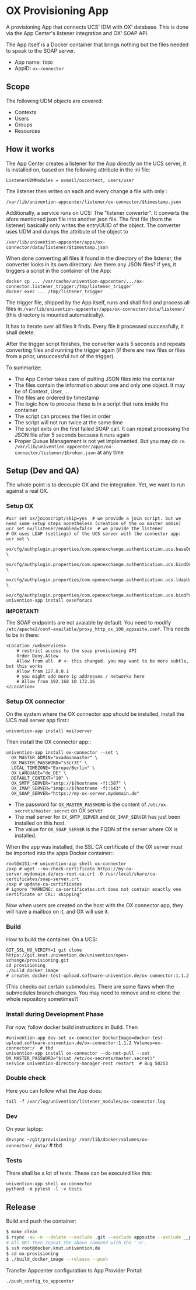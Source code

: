 # OX Provisioning App

A provisioning App that connects UCS' IDM with OX' database. This is done via the App Center's listener integration and OX' SOAP API.

The App itself is a Docker container that brings nothing but the files needed to speak to the SOAP server.

* App name: `TODO`
* AppID: `ox-connector`

## Scope

The following UDM objects are covered:

* Contexts
* Users
* Groups
* Resources

## How it works

The App Center creates a listener for the App directly on the UCS server, it is installed on, based on the following attribute in the ini file:

`ListenerUDMModules = oxmail/oxcontext, users/user`

The listener then writes on each and every change a file with only :

`/var/lib/univention-appcenter/listener/ox-connector/$timestamp.json`

Additionally, a service runs on UCS: The "listener converter". It converts the afore mentioned json file into another json file. The first file (from the listener) basically only writes the entryUUID of the object. The converter uses UDM and dumps the attribute of the object to

`/var/lib/univention-appcenter/apps/ox-connector/data/listener/$timestamp.json`

When done converting all files it found in the directory of the listener, the converter looks in its own directory: Are there any JSON files? If yes, it triggers a script in the container of the App:

```
docker cp ... /var/cache/univention-appcenter/.../ox-connector.listener_trigger:/tmp/listener_trigger`
docker exec ... /tmp/listener_trigger
```

The trigger file, shipped by the App itself, runs and shall find and process all files in `/var/lib/univention-appcenter/apps/ox-connector/data/listener/` (this directory is mounted automatically).

It has to iterate over all files it finds. Every file it processed successfully, it shall delete.

After the trigger script finishes, the converter waits 5 seconds and repeats converting files and running the trigger again (if there are new files or files from a prior, unsuccessful run of the trigger).

To summarize:

 * The App Center takes care of putting JSON files into the container
 * The files contain the information about one and only one object. It may be of Context, User, ...
 * The files are ordered by timestamp
 * The logic how to process these is in a script that runs inside the container
 * The script can process the files in order
 * The script will not run twice at the same time
 * The script exits on the first failed SOAP call. It can repeat processing the JSON file after 5 seconds because it runs again
 * Proper Queue Management is not yet implemented. But you may do `rm /var/lib/univention-appcenter/apps/ox-connector/listener/$broken.json` at any time

## Setup (Dev and QA)

The whole point is to decouple OX and the integration. Yet, we want to run against a real OX.

### Setup OX

```
#ucr set ox/joinscript/skip=yes  # we provide a join script. but we need some setup steps nonetheless (creation of the ox master admin)
ucr set ox/listener/enabled=false  # we provide the listener
# OX uses LDAP (settings) of the UCS server with the connector app:
ucr set \
    ox/cfg/authplugin.properties/com.openexchange.authentication.ucs.baseDn=dc=ucs,dc=local \
    ox/cfg/authplugin.properties/com.openexchange.authentication.ucs.bindDn=cn=testvm,cn=dc,cn=computers,dc=ucs,dc=local \
    ox/cfg/authplugin.properties/com.openexchange.authentication.ucs.ldapUrl=ldaps://testvm.ucs.local:7636 \
    ox/cfg/authplugin.properties/com.openexchange.authentication.ucs.bindPassword=s3cr3t
univention-app install oxseforucs
```

**IMPORTANT!**

The SOAP endpoints are not avaiable by default. You need to modify `/etc/apache2/conf-available/proxy_http_ox_100_appsuite.conf`. This needs to be in there:

```
<Location /webservices>
    # restrict access to the soap provisioning API
    Order Deny,Allow
    Allow from all  # <- this changed. you may want to be more subtle, but this works
    Allow from 127.0.0.1
    # you might add more ip addresses / networks here
    # Allow from 192.168 10 172.16
</Location>
```

### Setup OX connector

On the system where the OX connector app should be installed, install the UCS mail server app first::

    univention-app install mailserver

Then install the OX connector app::

    univention-app install ox-connector --set \
      OX_MASTER_ADMIN="oxadminmaster" \
      OX_MASTER_PASSWORD="s3cr3t" \
      LOCAL_TIMEZONE="Europe/Berlin" \
      OX_LANGUAGE="de_DE" \
      DEFAULT_CONTEXT="10" \
      OX_SMTP_SERVER="smtp://$(hostname -f):587" \
      OX_IMAP_SERVER="imap://$(hostname -f):143" \
      OX_SOAP_SERVER="https://my-ox-server.mydomain.de"

* The password for `OX_MASTER_PASSWORD` is the content of `/etc/ox-secrets/master.secret` on OX server.
* The mail server for `OX_SMTP_SERVER` and `OX_IMAP_SERVER` has just been installed on this host.
* The value for `OX_SOAP_SERVER` is the FQDN of the server where OX is installed.

When the app was installed, the SSL CA certificate of the OX server must be imported into the apps Docker container::

    root@m151:~# univention-app shell ox-connector
    /oxp # wget --no-check-certificate https://my-ox-server.mydomain.de/ucs-root-ca.crt -O /usr/local/share/ca-certificates/soap-server.crt
    /oxp # update-ca-certificates
    # ignore "WARNING: ca-certificates.crt does not contain exactly one certificate or CRL: skipping"

Now when users are created on the host with the OX connector app, they will have a mailbox on it, and
OX will use it.

### Build

How to build the container. On a UCS:

```
GIT_SSL_NO_VERIFY=1 git clone https://git.knut.univention.de/univention/open-xchange/provisioning.git
cd provisioning
./build_docker_image
# creates docker-test-upload.software-univention.de/ox-connector:1.1.2
```

(This checks out certain submodules. There are some flaws when the submodules branch changes. You may need to remove and re-clone the whole repository sometimes?)

### Install during Development Phase

For now, follow docker build instructions in Build. Then

```
#univention-app dev-set ox-connector DockerImage=docker-test-upload.software-univention.de/ox-connector:1.1.2 Volumes=ox-connector:/  # tbd
univention-app install ox-connector --do-not-pull --set OX_MASTER_PASSWORD="$(cat /etc/ox-secrets/master.secret)"
service univention-directory-manager-rest restart  # Bug 50253
```

### Double check

Here you can follow what the App does:

`tail -f /var/log/univention/listener_modules/ox-connector.log`

### Dev

On your laptop:

`devsync ~/git/provisioning/ /var/lib/docker/volumes/ox-connector/_data/`  # tbd

### Tests

There shall be a lot of tests. These can be executed like this:

```
univention-app shell ox-connector
python3 -m pytest -l -v tests
```

## Release

Build and push the container:

```bash
$ make clean
$ rsync -av -n --delete --exclude .git --exclude appsuite --exclude __pycache__ ./ --exclude venv --exclude .pytest_cache --exclude requirements_all.txt root@docker.knut.univention.de:ox-provisioning/
# All OK? Then repeat the above command with the '-n'.
$ ssh root@docker.knut.univention.de
$ cd ox-provisioning
$ ./build_docker_image --release --push
```

Transfer Appcenter configuration to App Provider Portal:

```bash
./push_config_to_appcenter
```


